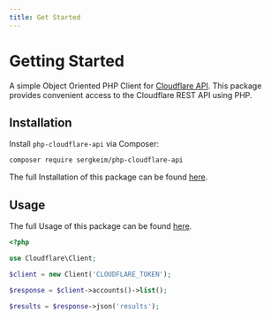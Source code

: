 ```yaml
---
title: Get Started
---
```


# Getting Started

A simple Object Oriented PHP Client for [Cloudflare API](https://developers.cloudflare.com/api).
This package provides convenient access to the Cloudflare REST API using PHP.

## Installation

Install `php-cloudflare-api` via Composer:

```bash [composer]
composer require sergkeim/php-cloudflare-api
```

The full Installation of this package can be found [here](/getting-started/installation).

## Usage

The full Usage of this package can be found [here](/getting-started/usage).

```php [php]
<?php

use Cloudflare\Client;

$client = new Client('CLOUDFLARE_TOKEN');

$response = $client->accounts()->list();

$results = $response->json('results');

```
